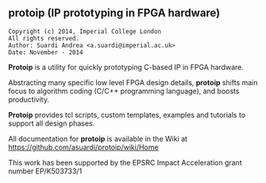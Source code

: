 ## protoip (IP prototyping in FPGA hardware)

	Copyright (c) 2014, Imperial College London
	All rights reserved.
	Author: Suardi Andrea <a.suardi@imperial.ac.uk>
	Date: November - 2014

**Protoip** is a utility for quickly prototyping C-based IP in FPGA hardware.

Abstracting many specific low level FPGA design details, **protoip** shifts main focus to algorithm coding (C/C++ programming language), and boosts productivity.

**Protoip** provides tcl scripts, custom templates, examples and tutorials to support all design phases.

All documentation for **protoip** is available in the Wiki at https://github.com/asuardi/protoip/wiki/Home

This work has been supported by the EPSRC Impact Acceleration grant number EP/K503733/1 

